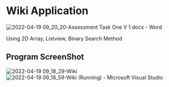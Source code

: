 # Wiki Application

![2022-04-19 09_20_20-Assessment Task One V 1 docx - Word](https://user-images.githubusercontent.com/84453688/163901306-4a41b93c-6d49-4e85-b6c4-ddb0dff51cb8.png)

Using 2D Array, Listview, Binary Search Method

## Program ScreenShot

![2022-04-19 09_18_29-Wiki](https://user-images.githubusercontent.com/84453688/163901334-e124d70a-7c8d-42c0-b517-a998babc8485.png)
![2022-04-19 09_18_59-Wiki (Running) - Microsoft Visual Studio](https://user-images.githubusercontent.com/84453688/163901336-584c46e7-6d7f-44c8-baac-0985145d5f5e.png)

